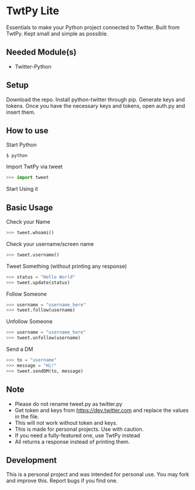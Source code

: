 # TwtPy Lite
Essentials to make your Python project connected to Twitter. Built from TwtPy. Kept small and simple as possible.

## Needed Module(s)
- Twitter-Python

## Setup
Download the repo. Install python-twitter through pip. Generate keys and tokens. Once you have the necessary keys and tokens, open auth.py and insert them.

## How to use
Start Python
```
$ python
```
Import TwtPy via tweet
```python
>>> import tweet
```
Start Using it

## Basic Usage
Check your Name
```python
>>> tweet.whoami()
```
Check your username/screen name
```python
>>> tweet.username()
```
Tweet Something (without printing any response)
```python
>>> status = "Hello World"
>>> tweet.update(status)
```
Follow Someone
```python
>>> username = "username_here"
>>> tweet.follow(username)
```
Unfollow Someone
```python
>>> username = "username_here"
>>> tweet.unfollow(username)
```
Send a DM
```python
>>> to = "username"
>>> message = "Hi!"
>>> tweet.sendDM(to, message)
```

## Note
- Please do not rename tweet.py as twitter.py
- Get token and keys from https://dev.twitter.com and replace the values in the file.
- This will not work without token and keys.
- This is made for personal projects. Use with caution.
- If you need a fully-featured one, use TwtPy instead
- All returns a response instead of printing them.

## Development
This is a personal project and was intended for personal use. You may fork and improve this. Report bugs if you find one.